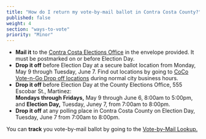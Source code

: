 ```yaml
---
title: "How do I return my vote-by-mail ballot in Contra Costa County?"
published: false
weight: 4
section: "ways-to-vote"
priority: "Minor"
---
```


- **Mail it** to the [Contra Costa Elections Office](#section-election-office-contact) in the envelope provided. It must be postmarked on or before Election Day.  
- **Drop it off** before Election Day at a secure ballot location from Monday, May 9 through Tuesday, June 7. Find out locations by going to [CoCo Vote-n-Go Drop off locations](http://www.cocovote.us/current-election/current_archive/coco-vote-n-go-drop-off-locations/#Locations) during normal city business hours.  
- **Drop it off** before Election Day at the County Elections Office, 555 Escobar St., Martinez:  
  **Mondays through Fridays,** May 9 through June 6, 8:00am to 5:00pm, and
  **Election Day,** Tuesday, Juney 7, from 7:00am to 8:00pm.  
- **Drop it off** at any polling place in Contra Costa County on Election Day, Tuesday, June 7 from 7:00am to 8:00pm.  

You can **track** you vote-by-mail ballot by going to the [Vote-by-Mail Lookup.](http://www.cocovote.us/current-election/status-of-my-vote-by-mail-ballot/#VotebyMailBallotSearch)  
